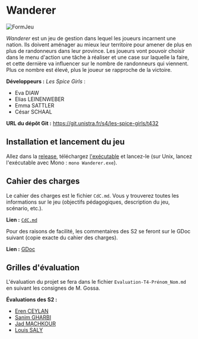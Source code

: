 # Wanderer

![FormJeu](https://cdn.discordapp.com/attachments/707554098492342274/826705331526303754/unknown.png)

*Wanderer* est un jeu de gestion dans lequel les joueurs incarnent une nation.
Ils doivent aménager au mieux leur territoire pour amener de plus en plus de
randonneurs dans leur province.
Les joueurs vont pouvoir choisir dans le menu d'action une tâche à réaliser et
une case sur laquelle la faire, et cette dernière va influencer sur le nombre de
randonneurs qui viennent. Plus ce nombre est élevé, plus le joueur se rapproche
de la victoire.

**Développeurs :** *Les Spice Girls* :
- Eva DIAW
- Elias LEINENWEBER
- Emma SATTLER
- César SCHAAL

**URL du dépôt Git :** https://git.unistra.fr/s4/les-spice-girls/t432

## Installation et lancement du jeu 

Allez dans la
[release](https://git.unistra.fr/s4/les-spice-girls/t432/-/releases/v0.1),
téléchargez [l'exécutable](/Wanderer.exe) et lancez-le (sur Unix, lancez
l'exécutable avec Mono : `mono Wanderer.exe`).

## Cahier des charges

Le cahier des charges est le fichier `CdC.md`. Vous y trouverez toutes les
informations sur le jeu (objectifs pédagogiques, description du jeu, scénario,
etc.).

**Lien :** [`CdC.md`](/CdC.md)

Pour des raisons de facilité, les commentaires des S2 se feront sur le GDoc
suivant (copie exacte du cahier des charges).

**Lien :**
[GDoc](https://docs.google.com/document/d/15Qao5HjOhRd5pSg-mMIgJOKTA0r4GrpIIWeIGMqUlRU)

## Grilles d'évaluation

L'évaluation du projet se fera dans le fichier `Evaluation-T4-Prénom_Nom.md` en
suivant les consignes de M. Gossa.

**Évaluations des S2 :**
- [Eren CEYLAN](/Evaluation-T4/Evaluation-T4-Eren_Ceylan.md)
- [Sanim GHARBI](/Evaluation-T4/Evaluation-T4-Sanim_Gharbi.md)
- [Jad MACHKOUR](/Evaluation-T4/Evaluation-T4-Jad_Machkour.md)
- [Louis SALY](/Evaluation-T4/Evaluation-T4-Louis_Saly.md)
